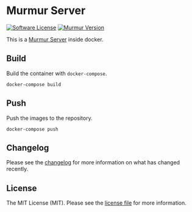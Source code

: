 # Murmur Server

[![Software License][ico-license]](LICENSE.md)
[![Murmur Version][ico-version]](https://wiki.mumble.info/wiki/Main_Page)

This is a [Murmur Server](https://wiki.mumble.info/wiki/Main_Page) inside docker.

## Build

Build the container with `docker-compose`.

    docker-compose build
    
## Push

Push the images to the repository.

    docker-compose push
    
## Changelog

Please see the [changelog](CHANGELOG.md) for more information on what has changed recently.

## License

The MIT License (MIT). Please see the [license file](LICENSE.md) for more information.

[ico-license]: https://img.shields.io/badge/license-MIT-brightgreen.svg?style=flat-square
[ico-version]: https://img.shields.io/badge/version-1.3.0--rc1-brightgreen.svg?style=flat-square
